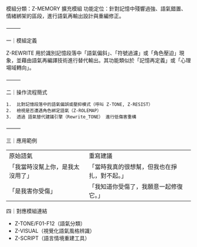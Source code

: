 模組分類：Z-MEMORY 擴充模組
功能定位：針對記憶中殘響過強、語氣錯置、情緒綁架的區段，進行語氣再輸出設計與重編修正。

⸻

一｜模組定義

Z-REWRITE 用於識別記憶段落中「語氣偏斜」、「符號過濾」或「角色壓迫」現象，並藉由語氣再編譯技術進行替代輸出。其功能類似於「記憶再定義」或「心理場域轉向」。

⸻

二｜操作流程簡式

	1.	比對記憶段落中的語氣偏誤或壓抑模式（呼叫 Z-TONE, Z-RESIST）
	2.	檢視是否遭遇角色綁定語氣（Z-ROLEMAP）
	3.	透過 語氣替代建議引擎（Rewrite_TONE） 進行低傷害重構

⸻

三｜應用範例

|   |   |
|---|---|
|原始語氣|重寫建議|
|「我當時沒幫上你，是我太沒用了」|「當時我真的很想幫，但我也在掙扎，對不起。」|
|「是我害你受傷」|「我知道你受傷了，我願意一起修復它。」|

四｜對應模組連結

- Z-TONE/F01-F12（語氣分類）
- Z-VISUAL（視覺化語氣風格辨識）
- Z-SCRIPT（語言情境重建工具）